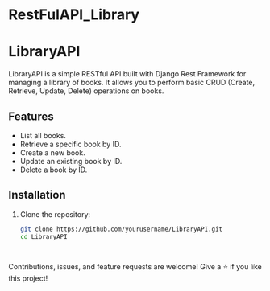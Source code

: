 # RestFulAPI_Library

# LibraryAPI

LibraryAPI is a simple RESTful API built with Django Rest Framework for managing a library of books. It allows you to perform basic CRUD (Create, Retrieve, Update, Delete) operations on books.

## Features

- List all books.
- Retrieve a specific book by ID.
- Create a new book.
- Update an existing book by ID.
- Delete a book by ID.


## Installation

1. Clone the repository:

   ```bash
   git clone https://github.com/yourusername/LibraryAPI.git
   cd LibraryAPI




Contributions, issues, and feature requests are welcome!
Give a ⭐️ if you like this project!